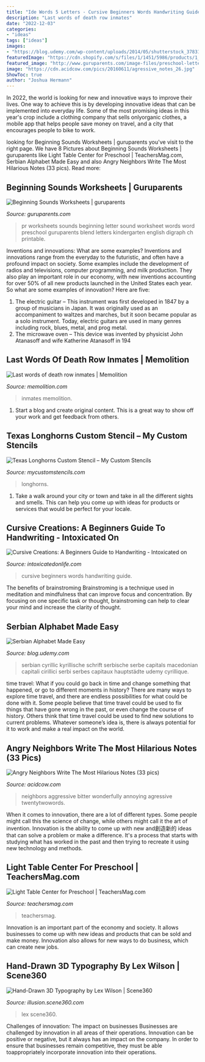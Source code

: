 ```yaml
---
title: "Ide Words 5 Letters - Cursive Beginners Words Handwriting Guide"
description: "Last words of death row inmates"
date: "2022-12-03"
categories:
- "ideas"
tags: ["ideas"]
images:
- "https://blog.udemy.com/wp-content/uploads/2014/05/shutterstock_37831132.jpg"
featuredImage: "https://cdn.shopify.com/s/files/1/1451/5986/products/1_d2a12b08-2dcc-4050-956c-a41247487b03_grande.jpg?v=1516473798"
featured_image: "http://www.guruparents.com/image-files/preschool-letter-worksheet-pr-sound.png"
image: "https://cdn.acidcow.com/pics/20160611/agressive_notes_26.jpg"
ShowToc: true
author: "Joshua Hermann"
---
```



In 2022, the world is looking for new and innovative ways to improve their lives. One way to achieve this is by developing innovative ideas that can be implemented into everyday life. Some of the most promising ideas in this year's crop include a clothing company that sells onlyorganic clothes, a mobile app that helps people save money on travel, and a city that encourages people to bike to work.

	

		
looking for Beginning Sounds Worksheets | guruparents you've visit to the right page. We have 8 Pictures about Beginning Sounds Worksheets | guruparents like Light Table Center for Preschool | TeachersMag.com, Serbian Alphabet Made Easy and also Angry Neighbors Write The Most Hilarious Notes (33 pics). Read more:
		
    
## Beginning Sounds Worksheets | Guruparents

<img loading=lazy src="http://www.guruparents.com/image-files/preschool-letter-worksheet-pr-sound.png" onerror="this.onerror=null;this.src='https://tse2.mm.bing.net/th?id=OIP.IK803CgFoHV4alfQ9S5PawHaKe&amp;pid=15.1';" alt="Beginning Sounds Worksheets | guruparents">

_Source: guruparents.com_

>pr worksheets sounds beginning letter sound worksheet words word preschool guruparents blend letters kindergarten english digraph ch printable. 

	

Inventions and innovations: What are some examples?
Inventions and innovations range from the everyday to the futuristic, and often have a profound impact on society. Some examples include the development of radios and televisions, computer programming, and milk production. They also play an important role in our economy, with new inventions accounting for over 50% of all new products launched in the United States each year. So what are some examples of innovation? Here are five: 
1) The electric guitar – This instrument was first developed in 1847 by a group of musicians in Japan. It was originally used as an accompaniment to waltzes and marches, but it soon became popular as a solo instrument. Today, electric guitars are used in many genres including rock, blues, metal, and prog metal. 
2) The microwave oven – This device was invented by physicist John Atanasoff and wife Katherine Atanasoff in 194
    
## Last Words Of Death Row Inmates | Memolition

<img loading=lazy src="https://memolition.com/wp-content/uploads/2013/08/last-words-crimes-08.jpg" onerror="this.onerror=null;this.src='https://tse4.mm.bing.net/th?id=OIP.LrApUk4DxsZLCK5RTB2MoAHaEW&amp;pid=15.1';" alt="Last words of death row inmates | Memolition">

_Source: memolition.com_

>inmates memolition. 

	

1. Start a blog and create original content. This is a great way to show off your work and get feedback from others.

    
## Texas Longhorns Custom Stencil – My Custom Stencils

<img loading=lazy src="https://cdn.shopify.com/s/files/1/1451/5986/products/1_d2a12b08-2dcc-4050-956c-a41247487b03_grande.jpg?v=1516473798" onerror="this.onerror=null;this.src='https://tse4.mm.bing.net/th?id=OIP.Bz3tjD4KY5YNhpdEiGQ4ZQHaFw&amp;pid=15.1';" alt="Texas Longhorns Custom Stencil – My Custom Stencils">

_Source: mycustomstencils.com_

>longhorns. 

	

1. Take a walk around your city or town and take in all the different sights and smells. This can help you come up with ideas for products or services that would be perfect for your locale. 

    
## Cursive Creations: A Beginners Guide To Handwriting - Intoxicated On

<img loading=lazy src="https://www.intoxicatedonlife.com/store/wp-content/uploads/2017/08/CC-words-768x992.png" onerror="this.onerror=null;this.src='https://tse4.mm.bing.net/th?id=OIP.4u1oj2Ne4r-HK6q22s_wEQHaJk&amp;pid=15.1';" alt="Cursive Creations: A Beginners Guide to Handwriting - Intoxicated on">

_Source: intoxicatedonlife.com_

>cursive beginners words handwriting guide. 

	

The benefits of brainstroming
Brainstroming is a technique used in meditation and mindfulness that can improve focus and concentration. By focusing on one specific task or thought, brainstroming can help to clear your mind and increase the clarity of thought.

    
## Serbian Alphabet Made Easy

<img loading=lazy src="https://blog.udemy.com/wp-content/uploads/2014/05/shutterstock_37831132.jpg" onerror="this.onerror=null;this.src='https://tse3.mm.bing.net/th?id=OIP.m9FHCFzC0RloiqCDcYtQ4gHaLG&amp;pid=15.1';" alt="Serbian Alphabet Made Easy">

_Source: blog.udemy.com_

>serbian cyrillic kyrillische schrift serbische serbe capitals macedonian capitali cirillici serbi serbes capitaux hauptstädte udemy cyrillique. 

	

time travel: What if you could go back in time and change something that happened, or go to different moments in history?
There are many ways to explore time travel, and there are endless possibilities for what could be done with it. Some people believe that time travel could be used to fix things that have gone wrong in the past, or even change the course of history. Others think that time travel could be used to find new solutions to current problems. Whatever someone’s idea is, there is always potential for it to work and make a real impact on the world.

    
## Angry Neighbors Write The Most Hilarious Notes (33 Pics)

<img loading=lazy src="https://cdn.acidcow.com/pics/20160611/agressive_notes_26.jpg" onerror="this.onerror=null;this.src='https://tse2.mm.bing.net/th?id=OIP.OLgVaF6_RN0WUXNHfFNQlgHaJ3&amp;pid=15.1';" alt="Angry Neighbors Write The Most Hilarious Notes (33 pics)">

_Source: acidcow.com_

>neighbors aggressive bitter wonderfully annoying agressive twentytwowords. 

	

When it comes to innovation, there are a lot of different types. Some people might call this the science of change, while others might call it the art of invention. Innovation is the ability to come up with new and創造新的 ideas that can solve a problem or make a difference. It's a process that starts with studying what has worked in the past and then trying to recreate it using new technology and methods.

    
## Light Table Center For Preschool | TeachersMag.com

<img loading=lazy src="http://teachersmag.com/wp-content/uploads/2019/09/Light-Table3.jpg" onerror="this.onerror=null;this.src='https://tse4.mm.bing.net/th?id=OIP.hw0l3U7ZjGZbYy_DriZuLgHaJ4&amp;pid=15.1';" alt="Light Table Center for Preschool | TeachersMag.com">

_Source: teachersmag.com_

>teachersmag. 

	

Innovation is an important part of the economy and society. It allows businesses to come up with new ideas and products that can be sold and make money. Innovation also allows for new ways to do business, which can create new jobs.

    
## Hand-Drawn 3D Typography By Lex Wilson | Scene360

<img loading=lazy src="https://scene360.com/wp-content/uploads/2015/03/lex-wilson-3d-art-02.jpg" onerror="this.onerror=null;this.src='https://tse4.mm.bing.net/th?id=OIP.xnqWIDderAs0cVqLdsaByQHaE0&amp;pid=15.1';" alt="Hand-Drawn 3D Typography by Lex Wilson | Scene360">

_Source: illusion.scene360.com_

>lex scene360. 

	

Challenges of innovation: The impact on businesses
Businesses are challenged by innovation in all areas of their operations. Innovation can be positive or negative, but it always has an impact on the company. In order to ensure that businesses remain competitive, they must be able toappropriately incorporate innovation into their operations.

